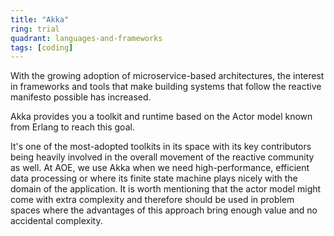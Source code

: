 ```yaml
---
title: "Akka"
ring: trial
quadrant: languages-and-frameworks
tags: [coding]
---
```


With the growing adoption of microservice-based architectures, the interest in frameworks and tools that make building systems that follow the reactive manifesto possible has increased.

Akka provides you a toolkit and runtime based on the Actor model known from Erlang to reach this goal.

It's one of the most-adopted toolkits in its space with its key contributors being heavily involved in the overall movement of the reactive community as well.
At AOE, we use Akka when we need high-performance, efficient data processing or where its finite state machine plays nicely with the domain of the application. It is worth mentioning that the actor model might come with extra complexity and therefore should be used in problem spaces where the advantages of this approach bring enough value and no accidental complexity.
